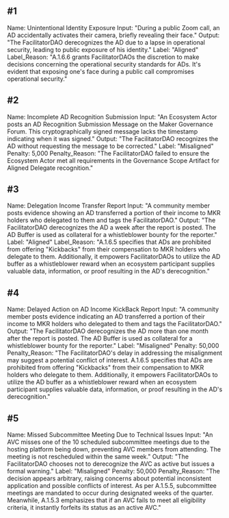 ## #1
Name: Unintentional Identity Exposure
Input: "During a public Zoom call, an AD accidentally activates their camera, briefly revealing their face."
Output: "The FacilitatorDAO derecognizes the AD due to a lapse in operational security, leading to public exposure of his identity."
Label: "Aligned"
Label_Reason: "A.1.6.6 grants FacilitatorDAOs the discretion to make decisions concerning the operational security standards for ADs. It's evident that exposing one's face during a public call compromises operational security."

## #2
Name: Incomplete AD Recognition Submission
Input: "An Ecosystem Actor posts an AD Recognition Submission Message on the Maker Governance Forum. This cryptographically signed message lacks the timestamp indicating when it was signed."
Output: "The FacilitatorDAO recognizes the AD without requesting the message to be corrected."
Label: "Misaligned"
Penalty: 5,000
Penalty_Reason: "The FacilitatorDAO failed to ensure the Ecosystem Actor met all requirements in the Governance Scope Artifact for Aligned Delegate recognition."

## #3
Name: Delegation Income Transfer Report
Input: "A community member posts evidence showing an AD transferred a portion of their income to MKR holders who delegated to them and tags the FacilitatorDAO."
Output: "The FacilitatorDAO derecognizes the AD a week after the report is posted. The AD Buffer is used as collateral for a whistleblower bounty for the reporter."
Label: "Aligned"
Label_Reason: "A.1.6.5 specifies that ADs are prohibited from offering "Kickbacks" from their compensation to MKR holders who delegate to them. Additionally, it empowers FacilitatorDAOs to utilize the AD buffer as a whistleblower reward when an ecosystem participant supplies valuable data, information, or proof resulting in the AD's derecognition."

## #4
Name: Delayed Action on AD Income KickBack Report
Input: "A community member posts evidence indicating an AD transferred a portion of their income to MKR holders who delegated to them and tags the FacilitatorDAO."
Output: "The FacilitatorDAO derecognizes the AD more than one month after the report is posted. The AD Buffer is used as collateral for a whistleblower bounty for the reporter."
Label: "Misaligned"
Penalty: 50,000
Penalty_Reason: "The FacilitatorDAO's delay in addressing the misalignment may suggest a potential conflict of interest. A.1.6.5 specifies that ADs are prohibited from offering "Kickbacks" from their compensation to MKR holders who delegate to them. Additionally, it empowers FacilitatorDAOs to utilize the AD buffer as a whistleblower reward when an ecosystem participant supplies valuable data, information, or proof resulting in the AD's derecognition."

## #5
Name: Missed Subcommittee Meeting Due to Technical Issues
Input: "An AVC misses one of the 10 scheduled subcommittee meetings due to the hosting platform being down, preventing AVC members from attending. The meeting is not rescheduled within the same week."
Output: "The FacilitatorDAO chooses not to derecognize the AVC as active but issues a formal warning."
Label: "Misaligned"
Penalty: 50,000
Penalty_Reason: "The decision appears arbitrary, raising concerns about potential inconsistent application and possible conflicts of interest. As per A.1.5.5, subcommittee meetings are mandated to occur during designated weeks of the quarter. Meanwhile, A.1.5.3 emphasizes that if an AVC fails to meet all eligibility criteria, it instantly forfeits its status as an active AVC."
